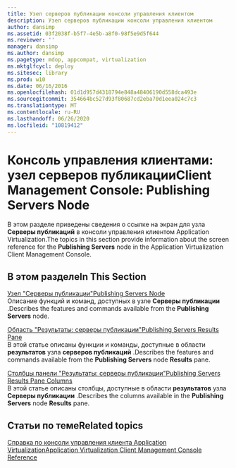 ```yaml
---
title: Узел серверов публикации консоли управления клиентом
description: Узел серверов публикации консоли управления клиентом
author: dansimp
ms.assetid: 03f2038f-b5f7-4e5b-a8f0-98f5e9d5f644
ms.reviewer: ''
manager: dansimp
ms.author: dansimp
ms.pagetype: mdop, appcompat, virtualization
ms.mktglfcycl: deploy
ms.sitesec: library
ms.prod: w10
ms.date: 06/16/2016
ms.openlocfilehash: 01d1d957d4318794e848a48406190d558dca493e
ms.sourcegitcommit: 354664bc527d93f80687cd2eba70d1eea024c7c3
ms.translationtype: MT
ms.contentlocale: ru-RU
ms.lasthandoff: 06/26/2020
ms.locfileid: "10819412"
---
```

# <span data-ttu-id="809ea-103">Консоль управления клиентами: узел серверов публикации</span><span class="sxs-lookup"><span data-stu-id="809ea-103">Client Management Console: Publishing Servers Node</span></span>


<span data-ttu-id="809ea-104">В этом разделе приведены сведения о ссылке на экран для узла **Серверы публикаций** в консоли управления клиентом Application Virtualization.</span><span class="sxs-lookup"><span data-stu-id="809ea-104">The topics in this section provide information about the screen reference for the **Publishing Servers** node in the Application Virtualization Client Management Console.</span></span>

## <span data-ttu-id="809ea-105">В этом разделе</span><span class="sxs-lookup"><span data-stu-id="809ea-105">In This Section</span></span>


<a href="" id="publishing-servers-node"></a>[<span data-ttu-id="809ea-106">Узел "Серверы публикации"</span><span class="sxs-lookup"><span data-stu-id="809ea-106">Publishing Servers Node</span></span>](publishing-servers-node.md)  
<span data-ttu-id="809ea-107">Описание функций и команд, доступных в узле **Серверы публикации** .</span><span class="sxs-lookup"><span data-stu-id="809ea-107">Describes the features and commands available from the **Publishing Servers** node.</span></span>

<a href="" id="publishing-servers-results-pane"></a>[<span data-ttu-id="809ea-108">Область "Результаты: серверы публикации"</span><span class="sxs-lookup"><span data-stu-id="809ea-108">Publishing Servers Results Pane</span></span>](publishing-servers-results-pane.md)  
<span data-ttu-id="809ea-109">В этой статье описаны функции и команды, доступные в области **результатов** узла **серверов публикаций** .</span><span class="sxs-lookup"><span data-stu-id="809ea-109">Describes the features and commands available from the **Publishing Servers** node **Results** pane.</span></span>

<a href="" id="publishing-servers-results-pane-columns"></a>[<span data-ttu-id="809ea-110">Столбцы панели "Результаты: серверы публикации"</span><span class="sxs-lookup"><span data-stu-id="809ea-110">Publishing Servers Results Pane Columns</span></span>](publishing-servers-results-pane-columns.md)  
<span data-ttu-id="809ea-111">В этой статье описаны столбцы, доступные в области **результатов** узла **Серверы публикации** .</span><span class="sxs-lookup"><span data-stu-id="809ea-111">Describes the columns available in the **Publishing Servers** node **Results** pane.</span></span>

## <span data-ttu-id="809ea-112">Статьи по теме</span><span class="sxs-lookup"><span data-stu-id="809ea-112">Related topics</span></span>


[<span data-ttu-id="809ea-113">Справка по консоли управления клиента Application Virtualization</span><span class="sxs-lookup"><span data-stu-id="809ea-113">Application Virtualization Client Management Console Reference</span></span>](application-virtualization-client-management-console-reference.md)

 

 





